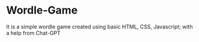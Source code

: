 # Wordle-Game
 It is a simple wordle game created using basic HTML, CSS, Javascript; with a help from Chat-GPT
